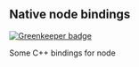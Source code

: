 ## Native node bindings

[![Greenkeeper badge](https://badges.greenkeeper.io/jerilseb/node-native-bindings.svg)](https://greenkeeper.io/)

Some C++ bindings for node
